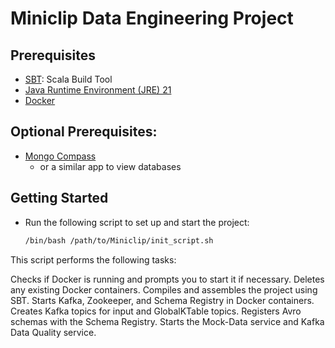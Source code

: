 # Miniclip Data Engineering Project

## Prerequisites
- [SBT](https://www.scala-sbt.org/): Scala Build Tool
- [Java Runtime Environment (JRE) 21](https://adoptium.net/)
- [Docker](https://www.docker.com/)

## Optional Prerequisites:
- [Mongo Compass](https://www.mongodb.com/try/download/compass)
  - or a similar app to view databases

## Getting Started
- Run the following script to set up and start the project:

   ```bash
   /bin/bash /path/to/Miniclip/init_script.sh
   

This script performs the following tasks:

Checks if Docker is running and prompts you to start it if necessary.
Deletes any existing Docker containers.
Compiles and assembles the project using SBT.
Starts Kafka, Zookeeper, and Schema Registry in Docker containers.
Creates Kafka topics for input and GlobalKTable topics.
Registers Avro schemas with the Schema Registry.
Starts the Mock-Data service and Kafka Data Quality service.
